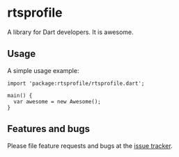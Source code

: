 # rtsprofile

A library for Dart developers. It is awesome.

## Usage

A simple usage example:

    import 'package:rtsprofile/rtsprofile.dart';

    main() {
      var awesome = new Awesome();
    }

## Features and bugs

Please file feature requests and bugs at the [issue tracker][tracker].

[tracker]: http://example.com/issues/replaceme
